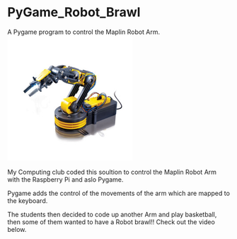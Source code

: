 # PyGame_Robot_Brawl
A Pygame program to control the Maplin Robot Arm.
![](images/usb.jpg)

My Computing club coded this soultion to control the Maplin Robot Arm with the Raspberry Pi and aslo Pygame.  

Pygame adds the control of the movements of the arm which are mapped to the keyboard.

The students then decided to code up another Arm and play basketball, then some of them wanted to have a Robot brawl!!  Check out the video below.
